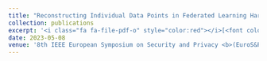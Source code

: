 ```yaml
---
title: "Reconstructing Individual Data Points in Federated Learning Hardened with Differential Privacy and Secure Aggregation"
collection: publications
excerpt: '<i class="fa fa-file-pdf-o" style="color:red"></i>[<font color="red">Paper</font>](https://petsymposium.org/popets/2023/popets-2023-0083.pdf) <i class="fa fa-file-powerpoint-o" style="color:orange"></i>[<font color="orange">Slides</font>](https://drive.google.com/file/d/1leWqbEArDvZzM_zCEtjk6i_Vk5uvTpnF/view)'
date: 2023-05-08
venue: '8th IEEE European Symposium on Security and Privacy <b>(EuroS&P)</b>'
---
```

